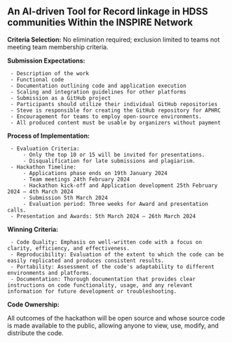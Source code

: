 ## An AI-driven Tool for Record linkage in HDSS communities Within the INSPIRE Network

**Criteria Selection:** No elimination required; exclusion limited to teams not meeting team membership criteria.

**Submission Expectations:**

	 - Description of the work
	 - Functional code
	 - Documentation outlining code and application execution
	 - Scaling and integration guidelines for other platforms
	 - Submission as a GitHub project
	 - Participants should utilize their individual GitHub repositories
	 - Steve is responsible for creating the GitHub repository for APHRC
	 - Encouragement for teams to employ open-source environments.
	 - All produced content must be usable by organizers without payment

**Process of Implementation:**

	 - Evaluation Criteria:
		 - Only the top 10 or 15 will be invited for presentations.
		 - Disqualification for late submissions and plagiarism.
	 - Hackathon Timeline:
		 - Applications phase ends on 19th January 2024
		 - Team meetings 24th February 2024
		 - Hackathon kick-off and Application development 25th February 2024 – 4th March 2024
		 - Submission 5th March 2024
		 - Evaluation period: Three weeks for Award and presentation calls.
	 - Presentation and Awards: 5th March 2024 – 26th March 2024

**Winning Criteria:**

	 - Code Quality: Emphasis on well-written code with a focus on clarity, efficiency, and effectiveness.
	 - Reproducibility: Evaluation of the extent to which the code can be easily replicated and produces consistent results.
	 - Portability: Assessment of the code's adaptability to different environments and platforms.
	 - Documentation: Thorough documentation that provides clear instructions on code functionality, usage, and any relevant information for future development or troubleshooting.

**Code Ownership:**

All outcomes of the hackathon will be open source and whose source code is made available to the public, allowing anyone to view, use, modify, and distribute the code.

